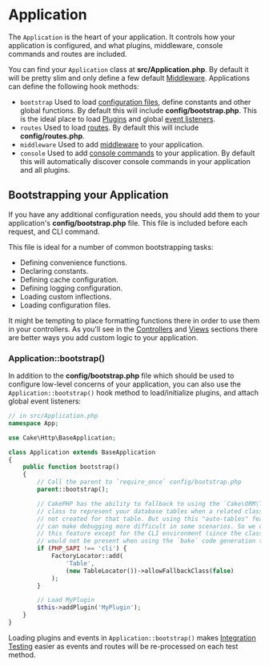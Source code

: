# Application

The `Application` is the heart of your application. It controls
how your application is configured, and what plugins, middleware, console
commands and routes are included.

You can find your `Application` class at **src/Application.php**. By default
it will be pretty slim and only define a few default
[Middleware](../controllers/middleware.md). Applications can define the following hook
methods:

- `bootstrap` Used to load [configuration files](../development/configuration.md), define constants and other global functions.
  By default this will include **config/bootstrap.php**. This is the ideal place
  to load [Plugins](../plugins.md) and global [event listeners](../core-libraries/events.md).
- `routes` Used to load [routes](../development/routing.md). By default this
  will include **config/routes.php**.
- `middleware` Used to add [middleware](../controllers/middleware.md) to your application.
- `console` Used to add [console commands](../console-commands.md) to your
  application. By default this will automatically discover console commands in
  your application and all plugins.

## Bootstrapping your Application

If you have any additional configuration needs, you should add them to your
application's **config/bootstrap.php** file. This file is included before each
request, and CLI command.

This file is ideal for a number of common bootstrapping tasks:

- Defining convenience functions.
- Declaring constants.
- Defining cache configuration.
- Defining logging configuration.
- Loading custom inflections.
- Loading configuration files.

It might be tempting to place formatting functions there in order to use them in
your controllers. As you'll see in the [Controllers](../controllers.md) and [Views](../views.md)
sections there are better ways you add custom logic to your application.

<a id="application-bootstrap"></a>

### Application::bootstrap()

In addition to the **config/bootstrap.php** file which should be used to
configure low-level concerns of your application, you can also use the
`Application::bootstrap()` hook method to load/initialize plugins, and attach
global event listeners:

``` php
// in src/Application.php
namespace App;

use Cake\Http\BaseApplication;

class Application extends BaseApplication
{
    public function bootstrap()
    {
        // Call the parent to `require_once` config/bootstrap.php
        parent::bootstrap();

        // CakePHP has the ability to fallback to using the `Cake\ORM\Table`
        // class to represent your database tables when a related class is
        // not created for that table. But using this "auto-tables" feature
        // can make debugging more difficult in some scenarios. So we disable
        // this feature except for the CLI environment (since the classes
        // would not be present when using the `bake` code generation tool).
        if (PHP_SAPI !== 'cli') {
            FactoryLocator::add(
                'Table',
                (new TableLocator())->allowFallbackClass(false)
            );
        }

        // Load MyPlugin
        $this->addPlugin('MyPlugin');
    }
}
```

Loading plugins and events in `Application::bootstrap()` makes
[Integration Testing](#integration-testing) easier as events and routes will be re-processed on
each test method.
